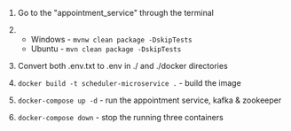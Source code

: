 1. Go to the "appointment_service" through the terminal

2. - Windows - `mvnw clean package -DskipTests`
   - Ubuntu - `mvn clean package -DskipTests`

3. Convert both .env.txt to .env in ./ and ./docker directories

4. `docker build -t scheduler-microservice .` - build the image

5. `docker-compose up -d` - run the appointment service, kafka & zookeeper

6. `docker-compose down` - stop the running three containers